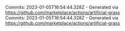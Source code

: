 Commits: 2023-01-05T16:54:44.328Z - Generated via https://github.com/marketplace/actions/artificial-grass
<br>
Commits: 2023-01-05T16:54:44.328Z - Generated via https://github.com/marketplace/actions/artificial-grass
<br>
